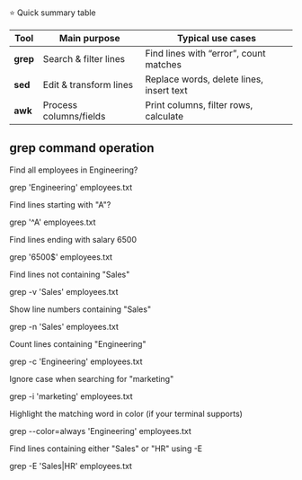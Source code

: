 ⭐ Quick summary table

| Tool     | Main purpose           | Typical use cases                        |
| -------- | ---------------------- | ---------------------------------------- |
| **grep** | Search & filter lines  | Find lines with “error”, count matches   |
| **sed**  | Edit & transform lines | Replace words, delete lines, insert text |
| **awk**  | Process columns/fields | Print columns, filter rows, calculate    |

grep command operation
----------------------------------------------------------------------------

 Find all employees in Engineering?

 grep 'Engineering' employees.txt

Find lines starting with "A"?

grep '^A' employees.txt

 Find lines ending with salary 6500

 grep '6500$' employees.txt


Find lines not containing "Sales"

grep -v 'Sales' employees.txt


Show line numbers containing "Sales"

grep -n 'Sales' employees.txt


 Count lines containing "Engineering"


 grep -c 'Engineering' employees.txt


Ignore case when searching for "marketing"


grep -i 'marketing' employees.txt


 Highlight the matching word in color (if your terminal supports)

 grep --color=always 'Engineering' employees.txt



Find lines containing either "Sales" or "HR" using -E

grep -E 'Sales|HR' employees.txt



